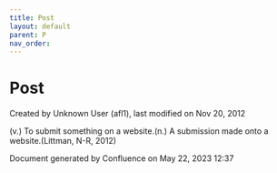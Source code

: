 ```yaml
---
title: Post
layout: default
parent: P
nav_order:
---
```


# Post

Created by  Unknown User (afl1), last modified on Nov 20, 2012

(v.) To submit something on a website.(n.) A submission made onto a website.(Littman, N-R, 2012)

Document generated by Confluence on May 22, 2023 12:37



